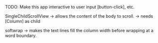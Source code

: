 TODO: Make this app interactive to user input [button-click], etc.

SingleChildScrollView -> allows the content of the body to scroll.
-> needs [Column] as child

softwrap -> makes the text lines fill the column width before wrapping at a word boundary.
